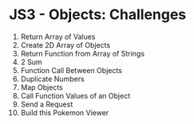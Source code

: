 # JS3 - Objects: Challenges

1. Return Array of Values
2. Create 2D Array of Objects
3. Return Function from Array of Strings
4. 2 Sum
5. Function Call Between Objects
6. Duplicate Numbers
7. Map Objects
8. Call Function Values of an Object
9. Send a Request
10. Build this Pokemon Viewer
